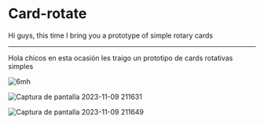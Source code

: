 # Card-rotate
Hi guys, this time I bring you a prototype of simple rotary cards

------------------------------------------------------------------------------------------------------------------------------------------------------------------------------------------------------------------
Hola  chicos en esta ocasión les traigo un prototipo de cards  rotativas simples


![6mh](https://github.com/jix-oscar-rodriguez/Card-rotate/assets/127907655/f9d5a5b1-8b00-472b-a1c4-a0f5e0bcde54)


![Captura de pantalla 2023-11-09 211631](https://github.com/jix-oscar-rodriguez/Card-rotate/assets/127907655/0aedba5d-a8a8-4133-9edd-310411dcfc81)


![Captura de pantalla 2023-11-09 211649](https://github.com/jix-oscar-rodriguez/Card-rotate/assets/127907655/31191d7f-8347-4e50-a877-9dc81beea2aa)
